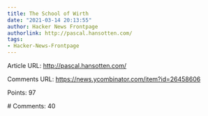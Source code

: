 ```yaml
---
title: The School of Wirth
date: "2021-03-14 20:13:55"
author: Hacker News Frontpage
authorlink: http://pascal.hansotten.com/
tags:
- Hacker-News-Frontpage
---
```


<p>Article URL: <a href="http://pascal.hansotten.com/">http://pascal.hansotten.com/</a></p>
<p>Comments URL: <a href="https://news.ycombinator.com/item?id=26458606">https://news.ycombinator.com/item?id=26458606</a></p>
<p>Points: 97</p>
<p># Comments: 40</p>
